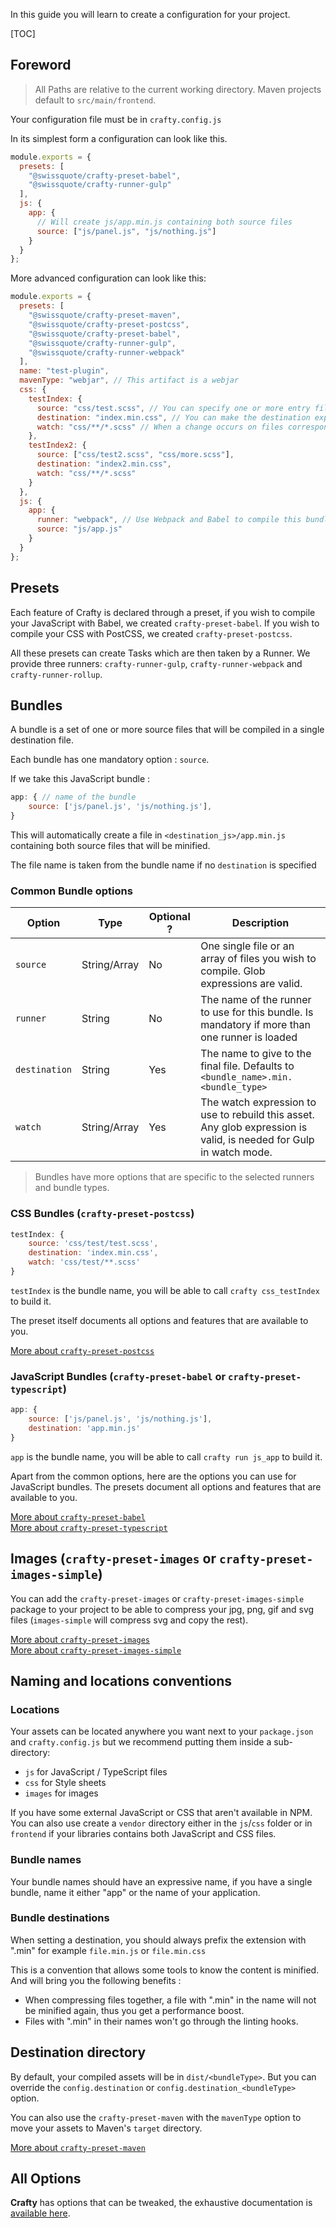 In this guide you will learn to create a configuration for your project.

[TOC]

## Foreword

> All Paths are relative to the current working directory. Maven projects
> default to `src/main/frontend`.

Your configuration file must be in `crafty.config.js`

In its simplest form a configuration can look like this.

```javascript
module.exports = {
  presets: [
    "@swissquote/crafty-preset-babel",
    "@swissquote/crafty-runner-gulp"
  ],
  js: {
    app: {
      // Will create js/app.min.js containing both source files
      source: ["js/panel.js", "js/nothing.js"]
    }
  }
};
```

More advanced configuration can look like this:

```javascript
module.exports = {
  presets: [
    "@swissquote/crafty-preset-maven",
    "@swissquote/crafty-preset-postcss",
    "@swissquote/crafty-preset-babel",
    "@swissquote/crafty-runner-gulp",
    "@swissquote/crafty-runner-webpack"
  ],
  name: "test-plugin",
  mavenType: "webjar", // This artifact is a webjar
  css: {
    testIndex: {
      source: "css/test.scss", // You can specify one or more entry files
      destination: "index.min.css", // You can make the destination explicit
      watch: "css/**/*.scss" // When a change occurs on files corresponding to this patterns this task will be rerun
    },
    testIndex2: {
      source: ["css/test2.scss", "css/more.scss"],
      destination: "index2.min.css",
      watch: "css/**/*.scss"
    }
  },
  js: {
    app: {
      runner: "webpack", // Use Webpack and Babel to compile this bundle
      source: "js/app.js"
    }
  }
};
```

## Presets

Each feature of Crafty is declared through a preset, if you wish to compile your
JavaScript with Babel, we created `crafty-preset-babel`. If you wish to compile
your CSS with PostCSS, we created `crafty-preset-postcss`.

All these presets can create Tasks which are then taken by a Runner. We provide
three runners: `crafty-runner-gulp`, `crafty-runner-webpack` and
`crafty-runner-rollup`.

## Bundles

A bundle is a set of one or more source files that will be compiled in a single
destination file.

Each bundle has one mandatory option : `source`.

If we take this JavaScript bundle :

```javascript
app: { // name of the bundle
    source: ['js/panel.js', 'js/nothing.js'],
}
```

This will automatically create a file in `<destination_js>/app.min.js`
containing both source files that will be minified.

The file name is taken from the bundle name if no `destination` is specified

### Common Bundle options

| Option        | Type         | Optional ? | Description                                                                                                        |
| ------------- | ------------ | ---------- | ------------------------------------------------------------------------------------------------------------------ |
| `source`      | String/Array | No         | One single file or an array of files you wish to compile. Glob expressions are valid.                              |
| `runner`      | String       | No         | The name of the runner to use for this bundle. Is mandatory if more than one runner is loaded                      |
| `destination` | String       | Yes        | The name to give to the final file. Defaults to `<bundle_name>.min.<bundle_type>`                                  |
| `watch`       | String/Array | Yes        | The watch expression to use to rebuild this asset. Any glob expression is valid, is needed for Gulp in watch mode. |

> Bundles have more options that are specific to the selected runners and bundle
> types.

### CSS Bundles (`crafty-preset-postcss`)

```javascript
testIndex: {
    source: 'css/test/test.scss',
    destination: 'index.min.css',
    watch: 'css/test/**.scss'
}
```

`testIndex` is the bundle name, you will be able to call `crafty css_testIndex`
to build it.

The preset itself documents all options and features that are available to you.

[More about `crafty-preset-postcss`](05_Packages/05_crafty-preset-postcss.md)

### JavaScript Bundles (`crafty-preset-babel` or `crafty-preset-typescript`)

```javascript
app: {
    source: ['js/panel.js', 'js/nothing.js'],
    destination: 'app.min.js'
}
```

`app` is the bundle name, you will be able to call `crafty run js_app` to build
it.

Apart from the common options, here are the options you can use for JavaScript
bundles. The presets document all options and features that are available to
you.

[More about `crafty-preset-babel`](05_Packages/05_crafty-preset-babel.md)<br />
[More about `crafty-preset-typescript`](05_Packages/05_crafty-preset-typescript.md)

## Images (`crafty-preset-images` or `crafty-preset-images-simple`)

You can add the `crafty-preset-images` or `crafty-preset-images-simple` package
to your project to be able to compress your jpg, png, gif and svg files
(`images-simple` will compress svg and copy the rest).

[More about `crafty-preset-images`](05_Packages/05_crafty-preset-images.md)<br />
[More about `crafty-preset-images-simple`](05_Packages/05_crafty-preset-images-simple.md)

## Naming and locations conventions

### Locations

Your assets can be located anywhere you want next to your `package.json` and
`crafty.config.js` but we recommend putting them inside a sub-directory:

* `js` for JavaScript / TypeScript files
* `css` for Style sheets
* `images` for images

If you have some external JavaScript or CSS that aren't available in NPM. You
can also use create a `vendor` directory either in the `js`/`css` folder or in
`frontend` if your libraries contains both JavaScript and CSS files.

### Bundle names

Your bundle names should have an expressive name, if you have a single bundle,
name it either "app" or the name of your application.

### Bundle destinations

When setting a destination, you should always prefix the extension with ".min"
for example `file.min.js` or `file.min.css`

This is a convention that allows some tools to know the content is minified. And
will bring you the following benefits :

* When compressing files together, a file with ".min" in the name will not be
  minified again, thus you get a performance boost.
* Files with ".min" in their names won't go through the linting hooks.

## Destination directory

By default, your compiled assets will be in `dist/<bundleType>`. But you can
override the `config.destination` or `config.destination_<bundleType>` option.

You can also use the `crafty-preset-maven` with the `mavenType` option to move
your assets to Maven's `target` directory.

[More about `crafty-preset-maven`](05_Packages/05_crafty-preset-maven.md)

## All Options

**Crafty** has options that can be tweaked, the exhaustive documentation is
[available here](crafty.config.js_Available_Options.md).

